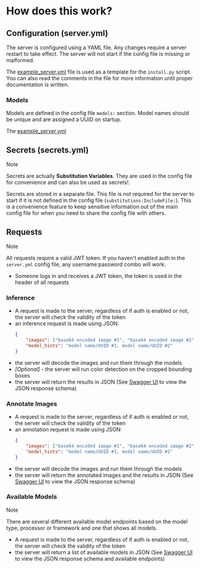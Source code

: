 # How does this work?

## Configuration (server.yml)
The server is configured using a YAML file. Any changes require a server restart to take effect. 
The server will not start if the config file is missing or malformed.

The [example_server.yml](../configs/example_server.yml) file is used as a template for the `install.py` script. 
You can also read the comments in the file for more information until proper documentation is written.

### Models
Models are defined in the config file `models:` section. Model names should be unique and are assigned a UUID on startup.

The [example_server.yml](../configs/example_server.yml?plain=1#L127)
## Secrets (secrets.yml)
>[!NOTE]
> Secrets are actually **Substitution Variables**. They are used in the config file 
> for convenience and can also be used as secrets!.

Secrets are stored in a separate file. This file is not required for the server to start if it is not 
defined in the config file (`substitutions:IncludeFile:`). This is a convenience feature to keep sensitive
information out of the main config file for when you need to share the config file with others.



## Requests
>[!NOTE]
> All requests require a valid JWT token. If you haven't enabled auth in the `server.yml` config file, any username:password combo will work.

- Someone logs in and receives a JWT token, the token is used in the header of all requests

### Inference
- A request is made to the server, regardless of if auth is enabled or not, the server will check the validity of the token
- an inference request is made using JSON:
    ```json
    {
        "images": ["base64 encoded image #1", "base64 encoded image #2"],
        "model_hints": "model name/UUID #1, model name/UUID #2"
    }
    ```
- the server will decode the images and run them through the models
- *[Optional]* - the server will run color detection on the cropped bounding boxes
- the server will return the results in JSON (See [Swagger UI](../README.md#swagger-ui) to view the JSON response schema)

### Annotate Images
- A request is made to the server, regardless of if auth is enabled or not, the server will check the validity of the token
- an annotation request is made using JSON:
    ```json
    {
        "images": ["base64 encoded image #1", "base64 encoded image #2"],
        "model_hints": "model name/UUID #1, model name/UUID #2"
    }
    ```
- the server will decode the images and run them through the models
- the server will return the annotated images and the results in JSON (See [Swagger UI](../README.md#swagger-ui) to view the JSON response schema)

### Available Models
>[!NOTE]
> There are several different available model endpoints based on the model type, processor or framework and one that shows all models.

- A request is made to the server, regardless of if auth is enabled or not, the server will check the validity of the token
- the server will return a list of available models in JSON (See [Swagger UI](../README.md#swagger-ui) to view the JSON response schema and available endpoints)